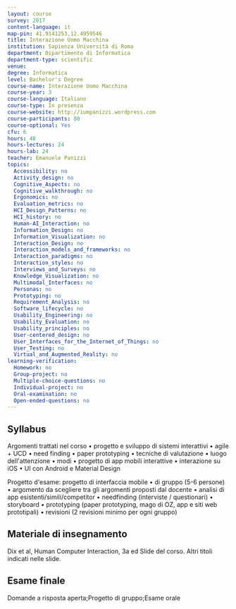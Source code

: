 ```yaml
---
layout: course
survey: 2017
content-language: it
map-pin: 41.9141253,12.4959546
title: Interazione Uomo Macchina
institution: Sapienza Università di Roma
department: Dipartimento di Informatica
department-type: scientific
venue: 
degree: Informatica
level: Bachelor's Degree
course-name: Interazione Uomo Macchina
course-year: 3
course-language: Italiano
course-type: In presenza
course-website: http://iumpanizzi.wordpress.com
course-participants: 80
course-optional: Yes
cfu: 6
hours: 48
hours-lectures: 24
hours-lab: 24
teacher: Emanuele Panizzi
topics: 
  Accessibility: no 
  Activity_design: no 
  Cognitive_Aspects: no 
  Cognitive_walkthrough: no 
  Ergonomics: no 
  Evaluation_metrics: no 
  HCI_Design_Patterns: no 
  HCI_history: no 
  Human-AI_Interaction: no 
  Information_Design: no 
  Information_Visualization: no 
  Interaction_Design: no 
  Interaction_models_and_frameworks: no 
  Interaction_paradigms: no 
  Interaction_styles: no 
  Interviews_and_Surveys: no 
  Knowledge_Visualization: no 
  Multimodal_Interfaces: no 
  Personas: no 
  Prototyping: no 
  Requirement_Analysis: no 
  Software_lifecycle: no 
  Usability_Engineering: no 
  Usability_Evaluation: no 
  Usability_principles: no 
  User-centered_design: no 
  User_Interfaces_for_the_Internet_of_Things: no 
  User_Testing: no 
  Virtual_and_Augmented_Reality: no 
learning-verification: 
  Homework: no 
  Group-project: no 
  Multiple-choice-questions: no 
  Individual-project: no 
  Oral-examination: no 
  Open-ended-questions: no 
---
```



## Syllabus 
Argomenti trattati nel corso
• progetto e sviluppo di sistemi interattivi
• agile + UCD
• need finding
• paper prototyping
• tecniche di valutazione
• luogo dell'attenzione
• modi
• progetto di app mobili interattive
• interazione su iOS
• UI con Android e Material Design

Progetto d'esame: progetto di interfaccia mobile
 • di gruppo (5-6 persone)
 • argomento da scegliere tra gli argomenti proposti dal docente
 • analisi di app esistenti/simili/competitor
 • needfinding (interviste / questionari)
 • storyboard
 • prototyping (paper prototyping, mago di OZ, app e siti web prototipali)
 • revisioni (2 revisioni minimo per ogni gruppo)

## Materiale di insegnamento 
Dix et al, Human Computer Interaction, 3a ed
Slide del corso.
Altri titoli indicati nelle slide.

## Esame finale 
Domande a risposta aperta;Progetto di gruppo;Esame orale
